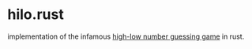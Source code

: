 # hilo.rust
implementation of the infamous [high-low number guessing game](http://codereview.stackexchange.com/questions/69605/high-low-number-guessing-game) in rust.
